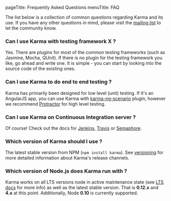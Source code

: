 pageTitle: Frequently Asked Questions
menuTitle: FAQ

The list below is a collection of common questions regarding Karma and its use.
If you have any other questions in mind, please visit the [mailing list] to let the community know.


### Can I use Karma with testing framework X ?
Yes. There are plugins for most of the common testing frameworks (such as Jasmine, Mocha, QUnit).
If there is no plugin for the testing framework you like, go ahead and write one. It is simple -
you can start by looking into the source code of the existing ones.


### Can I use Karma to do end to end testing ?
Karma has primarily been designed for low level (unit) testing. If it's an AngularJS app, you can
use Karma with [karma-ng-scenario] plugin, however we recommend [Protractor] for high level testing.


### Can I use Karma on Continuous Integration server ?
Of course! Check out the docs for [Jenkins], [Travis] or [Semaphore].


### Which version of Karma should I use ?
The latest stable version from NPM (`npm install karma`). See [versioning] for more detailed information about Karma's release channels.


### Which version of Node.js does Karma run with ?
Karma works on all LTS versions node in active maintenance state (see [LTS docs](https://github.com/nodejs/LTS/blob/master/README.md) for more info) as well as the latest stable version. That is **0.12.x** and **4.x** at this point. Additionally, Node **0.10** is currently supported.


[mailing list]: https://groups.google.com/d/forum/karma-users
[karma-ng-scenario]: https://github.com/karma-runner/karma-ng-scenario
[Protractor]: https://github.com/angular/protractor
[Jenkins]: ../plus/jenkins.html
[Travis]: ../plus/travis.html
[Semaphore]: ../plus/semaphore.html
[versioning]: ../about/versioning.html
[browsers]: ../config/browsers.html
